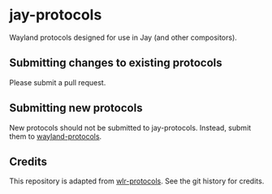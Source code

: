 # jay-protocols

Wayland protocols designed for use in Jay (and other compositors).

## Submitting changes to existing protocols

Please submit a pull request.

## Submitting new protocols

New protocols should not be submitted to jay-protocols. Instead, submit them to
[wayland-protocols].

[wayland-protocols]: https://gitlab.freedesktop.org/wayland/wayland-protocols

## Credits

This repository is adapted from [wlr-protocols]. See the git history for credits.

[wlr-protocols]: https://gitlab.freedesktop.org/wlroots/wlr-protocols
